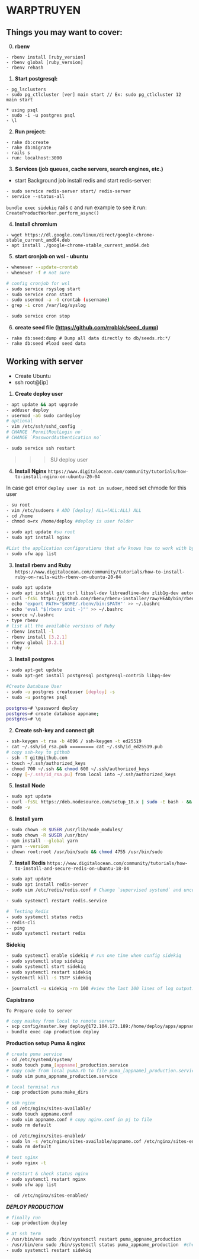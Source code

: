 # WARPTRUYEN
## Things you may want to cover: ##

0. **rbenv**

```
- rbenv install [ruby_version]
- rbenv global [ruby_version]
- rbenv rehash
```

1. **Start postgresql:**

```
- pg_lsclusters
- sudo pg_ctlcluster [ver] main start // Ex: sudo pg_ctlcluster 12 main start

* using psql
- sudo -i -u postgres psql
- \l
```
2. **Run project:**

```
- rake db:create
- rake db:migrate
- rails s
- run: localhost:3000
```

3. **Services (job queues, cache servers, search engines, etc.)**
- start Background job
install redis and start redis-server:

```
- sudo service redis-server start/ redis-server
- service --status-all
```
`bundle exec sidekiq`
rails c and run example to see it run:
 `CreateProductWorker.perform_async()`

4. **Install chromium**

```
- wget https://dl.google.com/linux/direct/google-chrome-stable_current_amd64.deb
- apt install ./google-chrome-stable_current_amd64.deb
```

5. **start cronjob on wsl - ubuntu**

```bash
- whenever --update-crontab
- whenever -f # not sure

# config cronjob for wsl
- sudo service rsyslog start
- sudo service cron start
- sudo usermod -a -G crontab (username)
- grep -i cron /var/log/syslog

- sudo service cron stop
```

6. **create seed file (https://github.com/rroblak/seed_dump)**

```
- rake db:seed:dump # Dump all data directly to db/seeds.rb:*/
- rake db:seed #load seed data
```

## Working with server ##

- Create Ubuntu
- ssh root@[ip]

1. **Create deploy user**

```bash
- apt update && apt upgrade
- adduser deploy
- usermod -aG sudo cardeploy
# optional
- vim /etc/ssh/sshd_config
# CHANGE `PermitRootLogin no`
# CHANGE `PasswordAuthentication no`

- sudo service ssh restart
```
>>> SU deploy user
4. **Install Nginx** `https://www.digitalocean.com/community/tutorials/how-to-install-nginx-on-ubuntu-20-04`

In case got error `deploy user is not in sudoer`, need set chmode for this user

```bash
- su root 
- vim /etc/sudoers # ADD [deploy] ALL=(ALL:ALL) ALL
- cd /home
- chmod o=rx /home/deploy #deploy is user folder
```

```bash
- sudo apt update #su root
- sudo apt install nginx

#List the application configurations that ufw knows how to work with by typing:
- sudo ufw app list
```

3. **Install rbenv and Ruby** `https://www.digitalocean.com/community/tutorials/how-to-install-ruby-on-rails-with-rbenv-on-ubuntu-20-04`

```bash
- sudo apt update
- sudo apt install git curl libssl-dev libreadline-dev zlib1g-dev autoconf bison build-essential libyaml-dev libreadline-dev libncurses5-dev libffi-dev libgdbm-dev
- curl -fsSL https://github.com/rbenv/rbenv-installer/raw/HEAD/bin/rbenv-installer | bash
- echo 'export PATH="$HOME/.rbenv/bin:$PATH"' >> ~/.bashrc
- echo 'eval "$(rbenv init -)"' >> ~/.bashrc
- source ~/.bashrc
- type rbenv
# list all the available versions of Ruby
- rbenv install -l
- rbenv install [3.2.1]
- rbenv global [3.2.1]
- ruby -v
```

3. **Install postgres**

```bash
- sudo apt-get update
- sudo apt-get install postgresql postgresql-contrib libpq-dev

#Create Database User
- sudo -u postgres createuser [deploy] -s
- sudo -u postgres psql

postgres=# \password deploy
postgres=# create database appname;
postgres=# \q
```

2. **Create ssh-key and connect git**

```bash
- ssh-keygen -t rsa -b 4096 / ssh-keygen -t ed25519
- cat ~/.ssh/id_rsa.pub ========= cat ~/.ssh/id_ed25519.pub
# copy ssh-key to github
- ssh -T git@github.com
- touch ~/.ssh/authorized_keys
- chmod 700 ~/.ssh && chmod 600 ~/.ssh/authorized_keys
- copy [~/.ssh/id_rsa.pu] from local into ~/.ssh/authorized_keys
```

5. **Install Node**

```bash
- sudo apt update
- curl -fsSL https://deb.nodesource.com/setup_18.x | sudo -E bash - && sudo apt-get install -y nodejs
- node -v
```

6. **Install yarn**

```bash
- sudo chown -R $USER /usr/lib/node_modules/
- sudo chown -R $USER /usr/bin/
- npm install --global yarn
- yarn --version
- chown root:root /usr/bin/sudo && chmod 4755 /usr/bin/sudo
```

7. **Install Redis**
`https://www.digitalocean.com/community/tutorials/how-to-install-and-secure-redis-on-ubuntu-18-04`

```bash
- sudo apt update
- sudo apt install redis-server
- sudo vim /etc/redis/redis.conf # Change `supervised systemd` and uncomment bind 127.0.0.1 ::1

- sudo systemctl restart redis.service

#  Testing Redis
- sudo systemctl status redis
- redis-cli
-- ping
- sudo systemctl restart redis
```

**Sidekiq**

```bash
- sudo systemctl enable sidekiq # run one time when config sidekiq
- sudo systemctl stop sidekiq
- sudo systemctl start sidekiq
- sudo systemctl restart sidekiq
- systemctl kill -s TSTP sidekiq

- journalctl -u sidekiq -rn 100 #view the last 100 lines of log output.
```

**Capistrano**

`To Prepare code to server`

```bash
# copy maskey from local to remote server
- scp config/master.key deploy@172.104.173.189:/home/deploy/apps/appname/shared/config/
- bundle exec cap production deploy
```

**Production setup Puma & nginx**

```bash
# create puma service
- cd /etc/systemd/system/
- sudo touch puma_[appname]_production.service
# copy code from local puma.rb to file puma_[appname]_production.service
- sudo vim puma_appname_production.service

# local terminal run
- cap production puma:make_dirs

# ssh nginx
- cd /etc/nginx/sites-available/
- sudo touch appname.conf
- sudo vim appname.conf # copy nginx.conf in pj to file
- sudo rm default

- cd /etc/nginx/sites-enabled/
- sudo ln -s /etc/nginx/sites-available/appname.cof /etc/nginx/sites-enabled/
- sudo rm default

# test nginx
- sudo nginx -t

# retstart & check status nginx
- sudo systemctl restart nginx
- sudo ufw app list

-  cd /etc/nginx/sites-enabled/
```

***DEPLOY PRODUCTION***

```bash
# finally run
- cap production deploy

# at ssh term
- /usr/bin/env sudo /bin/systemctl restart puma_appname_production
- /usr/bin/env sudo /bin/systemctl status puma_appname_production  #check status puma
- sudo systemctl restart sidekiq

```